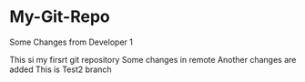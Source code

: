 # My-Git-Repo
Some Changes from Developer 1

This si my firsrt git repository
Some changes in remote
Another changes are added
This is Test2 branch
